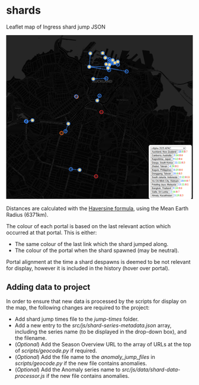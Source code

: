 # shards

Leaflet map of Ingress shard jump JSON

[<img src="src/assets/screenshot.png">](https://neon-ninja.github.io/shards)

Distances are calculated with the [Haversine formula](https://rosettacode.org/wiki/Haversine_formula), using the Mean Earth Radius (6371km).

The colour of each portal is based on the last relevant action which occurred at that portal. This is either:

-   The same colour of the last link which the shard jumped along.
-   The colour of the portal when the shard spawned (may be neutral).

Portal alignment at the time a shard despawns is deemed to be not relevant for display, however it is included in the history (hover over portal).

## Adding data to project

In order to ensure that new data is processed by the scripts for display on the map, the following changes are required to the project:

-   Add shard jump times file to the _jump-times_ folder.
-   Add a new entry to the _src/js/shard-series-metadata.json_ array, including the series name (to be displayed in the drop-down box), and the filename.
-   (_Optional_) Add the Season Overview URL to the array of URLs at the top of _scripts/geocode.py_ if required.
-   (_Optional_) Add the file name to the _anomaly_jump_files_ in _scripts/geocode.py_ if the new file contains anomalies.
-   (_Optional_) Add the Anomaly series name to _src/js/data/shard-data-processor.js_ if the new file contains anomalies.
